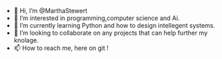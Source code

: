 - 👋 Hi, I’m @MarthaStewert
- 👀 I’m interested in programming,computer science and Ai.
- 🌱 I’m currently learning Python and how to design intellegent systems.
- 💞️ I’m looking to collaborate on any projects that can help further my knolage.
- 📫 How to reach me, here on git !

<!---
MarthaStewert/MarthaStewert is a ✨ special ✨ repository because its `README.md` (this file) appears on your GitHub profile.
You can click the Preview link to take a look at your changes.
--->
